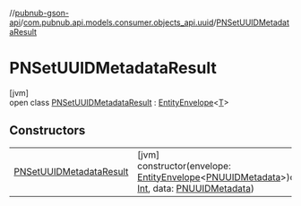 //[pubnub-gson-api](../../../index.md)/[com.pubnub.api.models.consumer.objects_api.uuid](../index.md)/[PNSetUUIDMetadataResult](index.md)

# PNSetUUIDMetadataResult

[jvm]\
open class [PNSetUUIDMetadataResult](index.md) : [EntityEnvelope](../../com.pubnub.api.models.consumer.objects_api/-entity-envelope/index.md)&lt;[T](../../com.pubnub.api.models.consumer.objects_api/-entity-envelope/index.md)&gt;

## Constructors

| | |
|---|---|
| [PNSetUUIDMetadataResult](-p-n-set-u-u-i-d-metadata-result.md) | [jvm]<br>constructor(envelope: [EntityEnvelope](../../com.pubnub.api.models.consumer.objects_api/-entity-envelope/index.md)&lt;[PNUUIDMetadata](../-p-n-u-u-i-d-metadata/index.md)&gt;)constructor(status: [Int](https://kotlinlang.org/api/latest/jvm/stdlib/kotlin/-int/index.html), data: [PNUUIDMetadata](../-p-n-u-u-i-d-metadata/index.md)) |
